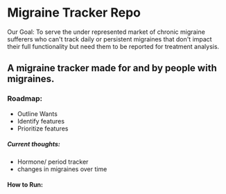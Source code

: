 # Migraine Tracker Repo
Our Goal: To serve the under represented market of chronic migraine sufferers who can't track daily or persistent migraines that don't impact their full functionality but need them to be reported for treatment analysis.

## A migraine tracker made for and by people with migraines.

### Roadmap:
- Outline Wants
- Identify features
- Prioritize features

##### Current thoughts:
- Hormone/ period tracker
- changes in migraines over time

#### How to Run:
